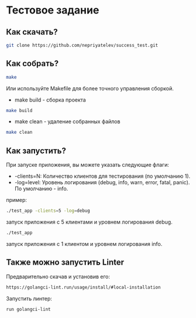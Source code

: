 <h1>Тестовое задание</h1>

<h2>Как скачать?</h2>

```bash
git clone https://github.com/nepriyatelev/success_test.git
```

<h2>Как собрать?</h2>

```bash
make
```
Или используйте Makefile для более точного управления сборкой.
- make build - сборка проекта
```bash
make build
```
- make clean - удаление собранных файлов
```bash
make clean
```

<h2>Как запустить?</h2>

При запуске приложения, вы можете указать следующие флаги:
- -clients=N: Количество клиентов для тестирования (по умолчанию 1).
- -log=level: Уровень логирования (debug, info, warn, error, fatal, panic). По умолчанию - info.

пример:
```bash
./test_app -clients=5 -log=debug
```
запуск приложения с 5 клиентами и уровнем логирования debug.

```bash
./test_app
```
запуск приложения с 1 клиентом и уровнем логирования info.

<h2> Также можно запустить Linter </h2>

Предварительно скачав и установив его:
```bash
https://golangci-lint.run/usage/install/#local-installation
```
Запустить линтер:
```bash
run golangci-lint
```